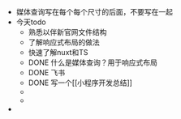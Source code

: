 - 媒体查询写在每个每个尺寸的后面，不要写在一起
- 今天todo
	- 熟悉以伴新官网文件结构
	- 了解响应式布局的做法
	- 快速了解nuxt和TS
	- DONE 什么是媒体查询？用于响应式布局
	- DONE 飞书
	- DONE 写一个[[小程序开发总结]]
	-
	-
-